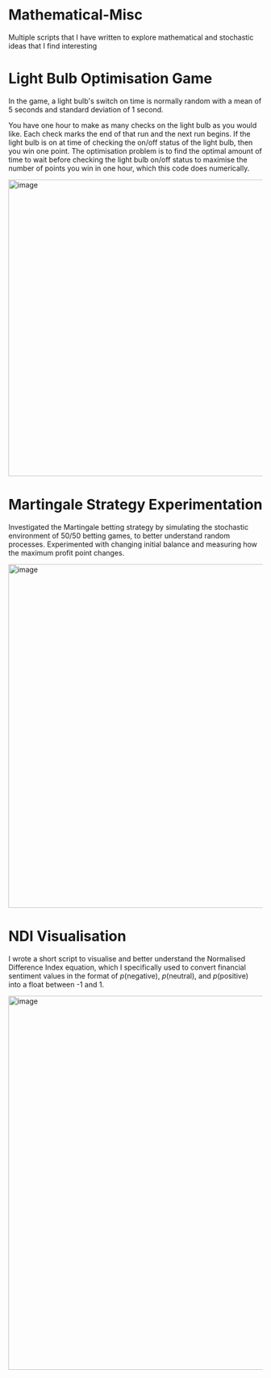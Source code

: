 # Mathematical-Misc
Multiple scripts that I have written to explore mathematical and stochastic ideas that I find interesting

# Light Bulb Optimisation Game
In the game, a light bulb's switch on time is normally random with a mean of 5 seconds and standard deviation of 1 second.

You have one hour to make as many checks on the light bulb as you would like.
Each check marks the end of that run and the next run begins.
If the light bulb is on at time of checking the on/off status of the light bulb, then you win one point.
The optimisation problem is to find the optimal amount of time to wait before checking the light bulb on/off status to maximise the number of points you win in one hour, which this code does numerically.

<img width="931" height="587" alt="image" src="https://github.com/user-attachments/assets/084f31a8-6e98-4922-befd-2b4c58c3657c" />

# Martingale Strategy Experimentation
Investigated the Martingale betting strategy by simulating the stochastic environment of 50/50 betting games, to better understand random processes. Experimented with changing initial balance and measuring how the maximum profit point changes.

<img width="1080" height="680" alt="image" src="https://github.com/user-attachments/assets/cde4e81d-133f-4c09-9151-092aa895e54e" />

# NDI Visualisation
I wrote a short script to visualise and better understand the Normalised Difference Index equation, which I specifically used to convert financial sentiment values in the format of $p$(negative), $p$(neutral), and $p$(positive) into a float between -1 and 1.

<img width="1085" height="740" alt="image" src="https://github.com/user-attachments/assets/00d9a10d-2f17-423d-b8fb-95bbd6625243" />
